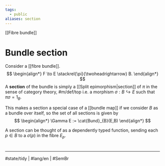 ```yaml
---
tags:
  - public
aliases: section
---
```

[[Fibre bundle]]
# Bundle section

Consider a [[fibre bundle]].
$$
\begin{align*}
F \to E \stackrel{\pi}{\twoheadrightarrow} B.
\end{align*}
$$
A **section** of the bundle is simply a [[Split epimorphism|section]] of $\pi$ in the sense of category theory, #m/def/top
i.e. a morphism $\sigma : B \hookrightarrow E$ such that $\pi\sigma = 1_{B}$.

This makes a section a special case of a [[bundle map]] if we consider $B$ as a bundle over itself, so the set of all sections is given by
$$
\begin{align*}
\Gamma E := \cat{Bund}_{B}(E,B)
\end{align*}
$$

A section can be thought of as a dependently typed function,
sending each $p \in B$ to a $\sigma(p)$ in the fibre $E_{p}$.
#
---
#state/tidy | #lang/en | #SemBr
